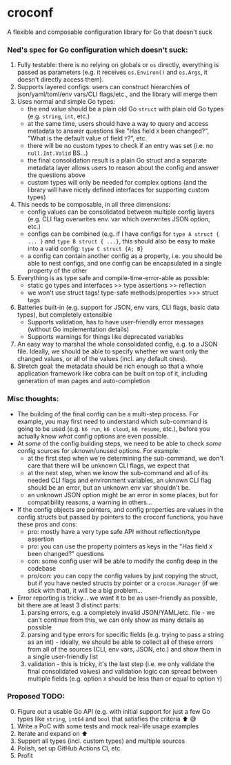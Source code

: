 # croconf

A flexible and composable configuration library for Go that doesn't suck

### Ned's spec for Go configuration which doesn't suck:

1. Fully testable: there is no relying on globals or `os` directly, everything is passed as parameters (e.g. it receives `os.Environ()` and `os.Args`, it doesn't directly access them).
2. Supports layered configs: users can construct hierarchies of json/yaml/toml/env vars/CLI flags/etc., and the library will merge them
3. Uses normal and simple Go types:
    - the end value should be a plain old Go `struct` with plain old Go types (e.g. `string`, `int`, etc.)
    - at the same time, users should have a way to query and access metadata to answer questions like "Has field `X` been changed?", "What is the default value of field `Y`?", etc.
    - there will be no custom types to check if an entry was set (i.e. no `null.Int.Valid` BS...)
    - the final consolidation result is a plain Go struct and a separate metadata layer allows users to reason about the config and answer the questions above
    - custom types will only be needed for complex options (and the library will have nicely defined interfaces for supporting custom types)
4. This needs to be composable, in all three dimensions:
    - config values can be consolidated between multiple config layers (e.g. CLI flag overwrites env. var which overwrites JSON option, etc.)
    - configs can be combined (e.g. if I have configs for `type A struct { ... }` and `type B struct { ...}`, this should also be easy to make into a valid config: `type C struct {A; B}`
    - a config can contain another config as a property, i.e. you should be able to nest configs, and one config can be encapsulated in a single property of the other
5. Everything is as type safe and compile-time-error-able as possible:
    - static go types and interfaces >> type assertions >> reflection
    - we won't use struct tags! type-safe methods/properties >>> struct tags
6. Batteries built-in (e.g. support for JSON, env vars, CLI flags, basic data types), but completely extensible
    - Supports validation, has to have user-friendly error messages (without Go implementation details)
    - Supports warnings for things like deprecated variables
7. An easy way to marshal the whole consolidated config, e.g. to a JSON file. Ideally, we should be able to specify whether we want only the changed values, or all of the values (incl. any default ones).
8. Stretch goal: the metadata should be rich enough so that a whole application framework like cobra can be built on top of it, including generation of man pages and auto-completion


### Misc thoughts:
- The building of the final config can be a multi-step process. For example, you may first need to understand which sub-command is going to be used (e.g. `k6 run`, `k6 cloud`, `k6 resume`, etc.), before you actually know _what_ config options are even possible.
- At _some_ of the config building steps, we need to be able to check _some_ config sources for uknown/unused options. For example:
    - at the first step when we're determining the sub-command, we don't care that there will be unknown CLI flags, we expect that
    - at the next step, when we know the sub-command and all of its needed CLI flags and environment variables, an uknown CLI flag should be an error, but an unknown env var shouldn't be.
    - an unknown JSON option might be an error in some places, but for compatibility reasons, a warning in others...
- If the config objects are pointers, and config properties are values in the config structs but passed by pointers to the croconf functions, you have these pros and cons:
    - pro: mostly have a very type safe API without reflection/type assertion
    - pro: you can use the property pointers as keys in the "Has field `X` been changed?" questions
    - con: some config user will be able to modify the config deep in the codebase
    - pro/con: you can copy the config values by just copying the struct, but if you have nested structs by pointer or a `crocon.Manager` (if we stick with that), it will be a big problem...
- Error reporting is tricky... we want it to be as user-friendly as possible, bit there are at least 3 distinct parts:
    1. parsing errors, e.g. a completely invalid JSON/YAML/etc. file - we can't continue from this, we can only show as many details as possible
    2. parsing and type errors for specific fields (e.g. trying to pass a string as an int) - ideally, we should be able to collect all of these errors from all of the sources (CLI, env vars, JSON, etc.) and show them in a single user-friendly list
    3. validation - this is tricky, it's the last step (i.e. we only validate the final consolidated values) and validation logic can spread between multiple fields (e.g. option `X` should be less than or equal to option `Y`)

### Proposed TODO:
0. Figure out a usable Go API (e.g. with initial support for just a few Go types like `string`, `int64` and `bool` that satisfies the criteria :arrow_up: :sweat_smile:
1. Write a PoC with some tests and mock real-life usage examples
2. Iterate and expand on :arrow_up:
3. Support all types (incl. custom types) and multiple sources
4. Polish, set up GitHub Actions CI, etc.
5. Profit

